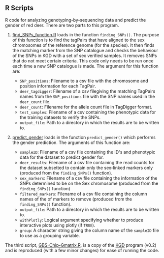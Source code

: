 ## R Scripts

R code for analyzing genotyping-by-sequencing data and predict the gender of red deer. There are two parts to this program. 

1. [find_SNPs_function.R](find_SNPs_function) loads in the function `finding_SNPs()`. The purpose of this function is to find the tagPairs that have aligned to the sex chromosomes of the reference genome (for the species). It then finds the matching marker from the SNP catalogue and checks the behaviour of the SNPs in KGD with a set of sex verified samples. It removes SNPs that do not meet certain criteria. This code only needs to be run once each time a new SNP catalogue is made. The argument for this function are:
    - `SNP_positions`: Filename to a csv file with the chromosome and position information for each TagPair.
    - `deer_tagdigger`: Filename of a csv filegiving the matching TagPairs names from the `SNP_positions` file with the SNP names used in the `deer_count` file.
    - `deer_count`: Filename for the allele count file in TagDigger format.
    - `test_samples`: Filename of a csv containing the phenotypic data for the training datasets to verify the SNPs.
    - `output_file`: Path to a directory in which the results are to be written to.

2. [predict_gender](predict_gender.R) loads in the function `predict_gender()` which performs the gender prediction. The arguments of this function are:
    - `sampleID`: Filename of a csv file containing the ID's and phenotypic data for the dataset to predict gender for.
    - `deer_results`: Filename of a csv file containing the read counts for the dataset subsetted to contain only the sex-linked markers only (produced from the `finding_SNPs()` function).
    - `sex_markers`: Filename of a csv file containing the information of the SNPs determined to be on the Sex chromosome (produced from the `finding_SNPs()` function)
    - `filtered_markers`: Filename of a csv file containing the column names of the of markers to remove (produced from the `finding_SNPs()` function).
    - `output_file`: Path to a directory in which the results are to be written to.
    - `withPlotly`: Logical argument specifying whether to produce interactive plots using plotly (if `TRUE`).
    - `group`: A character string giving the column name of the `sampleID` file to use as a grouping variable.

The third script, [GBS-Chip-Gmatrix.R](GBS-Chip-Gmatrix.R), is a copy of the [KGD](https://github.com/AgResearch/KGD) program (v0.2) and is reproduced (with a few minor changes) for ease of running the code.